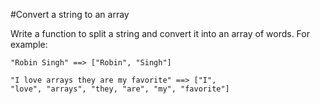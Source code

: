#Convert a string to an array

Write a function to split a string and convert it into an array of words. For example:

    "Robin Singh" ==> ["Robin", "Singh"]

    "I love arrays they are my favorite" ==> ["I", 
    "love", "arrays", "they, "are", "my", "favorite"]